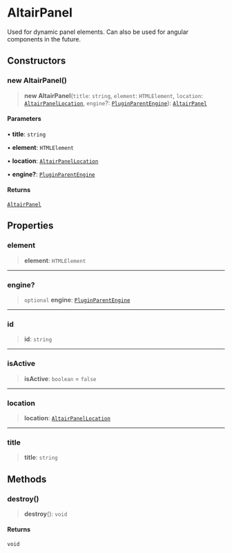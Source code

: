 # AltairPanel

Used for dynamic panel elements. Can also be used for angular components in the future.

## Constructors

### new AltairPanel()

> **new AltairPanel**(`title`: `string`, `element`: `HTMLElement`, `location`: [`AltairPanelLocation`](../enumerations/AltairPanelLocation.md), `engine`?: [`PluginParentEngine`](../../v3/parent-engine/classes/PluginParentEngine.md)): [`AltairPanel`](AltairPanel.md)

#### Parameters

• **title**: `string`

• **element**: `HTMLElement`

• **location**: [`AltairPanelLocation`](../enumerations/AltairPanelLocation.md)

• **engine?**: [`PluginParentEngine`](../../v3/parent-engine/classes/PluginParentEngine.md)

#### Returns

[`AltairPanel`](AltairPanel.md)

## Properties

### element

> **element**: `HTMLElement`

***

### engine?

> `optional` **engine**: [`PluginParentEngine`](../../v3/parent-engine/classes/PluginParentEngine.md)

***

### id

> **id**: `string`

***

### isActive

> **isActive**: `boolean` = `false`

***

### location

> **location**: [`AltairPanelLocation`](../enumerations/AltairPanelLocation.md)

***

### title

> **title**: `string`

## Methods

### destroy()

> **destroy**(): `void`

#### Returns

`void`
